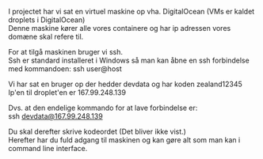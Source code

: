 I projectet har vi sat en virtuel maskine op vha. DigitalOcean (VMs er kaldet droplets i DigitalOcean)  
Denne maskine kører alle vores containere og har ip adressen vores domæne skal refere til.  

For at tilgå maskinen bruger vi ssh.  
Ssh er standard installeret i Windows så man kan åbne en ssh forbindelse med kommandoen: ssh user@host  
  
Vi har sat en bruger op der hedder devdata og har koden zealand12345  
Ip'en til droplet'en er 167.99.248.139  
  
Dvs. at den endelige kommando for at lave forbindelse er:  
ssh devdata@167.99.248.139  
  
Du skal derefter skrive kodeordet (Det bliver ikke vist.)  
Herefter har du fuld adgang til maskinen og kan gøre alt som man kan i command line interface.  

 
